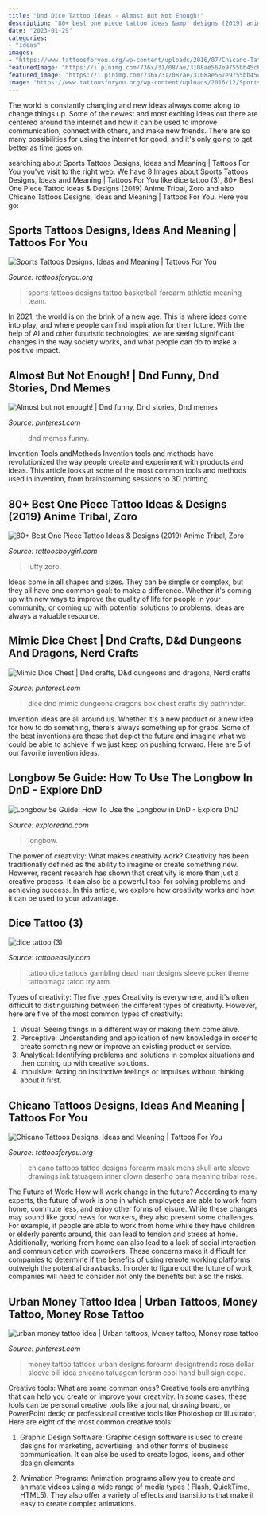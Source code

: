 ```yaml
---
title: "Dnd Dice Tattoo Ideas - Almost But Not Enough!"
description: "80+ best one piece tattoo ideas &amp; designs (2019) anime tribal, zoro"
date: "2023-01-29"
categories:
- "ideas"
images:
- "https://www.tattoosforyou.org/wp-content/uploads/2016/07/Chicano-Tattoos-Forearm.jpg"
featuredImage: "https://i.pinimg.com/736x/31/08/ae/3108ae567e9755bb45cbee186bca0e2f.jpg"
featured_image: "https://i.pinimg.com/736x/31/08/ae/3108ae567e9755bb45cbee186bca0e2f.jpg"
image: "https://www.tattoosforyou.org/wp-content/uploads/2016/12/Sports-Tattoos-for-Men.jpg"
---
```



The world is constantly changing and new ideas always come along to change things up. Some of the newest and most exciting ideas out there are centered around the internet and how it can be used to improve communication, connect with others, and make new friends. There are so many possibilities for using the internet for good, and it's only going to get better as time goes on.

	

		
searching about Sports Tattoos Designs, Ideas and Meaning | Tattoos For You you've visit to the right web. We have 8 Images about Sports Tattoos Designs, Ideas and Meaning | Tattoos For You like dice tattoo (3), 80+ Best One Piece Tattoo Ideas &amp; Designs (2019) Anime Tribal, Zoro and also Chicano Tattoos Designs, Ideas and Meaning | Tattoos For You. Here you go:
		
    
## Sports Tattoos Designs, Ideas And Meaning | Tattoos For You

<img loading=lazy src="https://www.tattoosforyou.org/wp-content/uploads/2016/12/Sports-Tattoos-for-Men.jpg" onerror="this.onerror=null;this.src='https://tse4.mm.bing.net/th?id=OIP.lDzHJJR4ckBSk_zdqvJ_ewHaJP&amp;pid=15.1';" alt="Sports Tattoos Designs, Ideas and Meaning | Tattoos For You">

_Source: tattoosforyou.org_

>sports tattoos designs tattoo basketball forearm athletic meaning team. 

	

In 2021, the world is on the brink of a new age. This is where ideas come into play, and where people can find inspiration for their future. With the help of AI and other futuristic technologies, we are seeing significant changes in the way society works, and what people can do to make a positive impact.

    
## Almost But Not Enough! | Dnd Funny, Dnd Stories, Dnd Memes

<img loading=lazy src="https://i.pinimg.com/736x/31/08/ae/3108ae567e9755bb45cbee186bca0e2f.jpg" onerror="this.onerror=null;this.src='https://tse4.mm.bing.net/th?id=OIP.58fQVNuzpNmawe_4ll3_3gHaKZ&amp;pid=15.1';" alt="Almost but not enough! | Dnd funny, Dnd stories, Dnd memes">

_Source: pinterest.com_

>dnd memes funny. 

	

Invention Tools andMethods
Invention tools and methods have revolutionized the way people create and experiment with products and ideas. This article looks at some of the most common tools and methods used in invention, from brainstorming sessions to 3D printing.

    
## 80+ Best One Piece Tattoo Ideas &amp; Designs (2019) Anime Tribal, Zoro

<img loading=lazy src="https://3.bp.blogspot.com/-_uhYFPQe4YE/Wch8XbvRCQI/AAAAAAAAEpI/Rp-oqPvp8pM8oIl2jhQ_N5uxzsb7s-Z5QCLcBGAs/s1600/One%2Bpiece%2Btattoo%2B36.JPG" onerror="this.onerror=null;this.src='https://tse1.mm.bing.net/th?id=OIP.iZP20GMao9YMq1lD33oDLQHaE7&amp;pid=15.1';" alt="80+ Best One Piece Tattoo Ideas &amp; Designs (2019) Anime Tribal, Zoro">

_Source: tattoosboygirl.com_

>luffy zoro. 

	

Ideas come in all shapes and sizes. They can be simple or complex, but they all have one common goal: to make a difference. Whether it's coming up with new ways to improve the quality of life for people in your community, or coming up with potential solutions to problems, ideas are always a valuable resource.

    
## Mimic Dice Chest | Dnd Crafts, D&amp;d Dungeons And Dragons, Nerd Crafts

<img loading=lazy src="https://i.pinimg.com/736x/21/e0/35/21e0351f4a642f8d50cf08244d8001f8.jpg" onerror="this.onerror=null;this.src='https://tse2.mm.bing.net/th?id=OIP.ViVJFLLfUmXoscnJeEQZnAHaJ3&amp;pid=15.1';" alt="Mimic Dice Chest | Dnd crafts, D&amp;d dungeons and dragons, Nerd crafts">

_Source: pinterest.com_

>dice dnd mimic dungeons dragons box chest crafts diy pathfinder. 

	

Invention ideas are all around us. Whether it's a new product or a new idea for how to do something, there's always something up for grabs. Some of the best inventions are those that depict the future and imagine what we could be able to achieve if we just keep on pushing forward. Here are 5 of our favorite invention ideas.

    
## Longbow 5e Guide: How To Use The Longbow In DnD - Explore DnD

<img loading=lazy src="https://explorednd.com/wp-content/uploads/2021/08/Longbow-5e-Guide.png" onerror="this.onerror=null;this.src='https://tse1.mm.bing.net/th?id=OIP.S7UrF3Wdm1sEaDatS1_izwHaDy&amp;pid=15.1';" alt="Longbow 5e Guide: How To Use the Longbow in DnD - Explore DnD">

_Source: explorednd.com_

>longbow. 

	

The power of creativity: What makes creativity work?
Creativity has been traditionally defined as the ability to imagine or create something new. However, recent research has shown that creativity is more than just a creative process. It can also be a powerful tool for solving problems and achieving success. In this article, we explore how creativity works and how it can be used to your advantage.

    
## Dice Tattoo (3)

<img loading=lazy src="http://www.tattooeasily.com/wp-content/uploads/2013/06/dice-tattoo-3.jpg" onerror="this.onerror=null;this.src='https://tse2.mm.bing.net/th?id=OIP.9Uu-OheRP5x2Tt1QA_FT3gHaJ4&amp;pid=15.1';" alt="dice tattoo (3)">

_Source: tattooeasily.com_

>tattoo dice tattoos gambling dead man designs sleeve poker theme tattoomagz tatoo try arm. 

	

Types of creativity: The five types
Creativity is everywhere, and it's often difficult to distinguishing between the different types of creativity. However, here are five of the most common types of creativity:
1. Visual: Seeing things in a different way or making them come alive.
2. Perceptive: Understanding and application of new knowledge in order to create something new or improve an existing product or service. 
3. Analytical: Identifying problems and solutions in complex situations and then coming up with creative solutions. 
4. Impulsive: Acting on instinctive feelings or impulses without thinking about it first. 

    
## Chicano Tattoos Designs, Ideas And Meaning | Tattoos For You

<img loading=lazy src="https://www.tattoosforyou.org/wp-content/uploads/2016/07/Chicano-Tattoos-Forearm.jpg" onerror="this.onerror=null;this.src='https://tse2.mm.bing.net/th?id=OIP.JIjMYiKHrjRN5aWvzLSKbQHaJ5&amp;pid=15.1';" alt="Chicano Tattoos Designs, Ideas and Meaning | Tattoos For You">

_Source: tattoosforyou.org_

>chicano tattoos tattoo designs forearm mask mens skull arte sleeve drawings ink tatuagem inner clown desenho para meaning tribal rose. 

	

The Future of Work: How will work change in the future?
According to many experts, the future of work is one in which employees are able to work from home, commute less, and enjoy other forms of leisure. While these changes may sound like good news for workers, they also present some challenges. For example, if people are able to work from home while they have children or elderly parents around, this can lead to tension and stress at home. Additionally, working from home can also lead to a lack of social interaction and communication with coworkers. These concerns make it difficult for companies to determine if the benefits of using remote working platforms outweigh the potential drawbacks. In order to figure out the future of work, companies will need to consider not only the benefits but also the risks.

    
## Urban Money Tattoo Idea | Urban Tattoos, Money Tattoo, Money Rose Tattoo

<img loading=lazy src="https://i.pinimg.com/736x/20/f8/2e/20f82e0a82e17cfd7e1b7f98046ceab1.jpg" onerror="this.onerror=null;this.src='https://tse1.mm.bing.net/th?id=OIP.FKUEowisJ4lb1u3jqnj-2AHaJQ&amp;pid=15.1';" alt="urban money tattoo idea | Urban tattoos, Money tattoo, Money rose tattoo">

_Source: pinterest.com_

>money tattoo tattoos urban designs forearm designtrends rose dollar sleeve bill idea chicano tatuagem forarm cool hand bull sign dope. 

	

Creative tools: What are some common ones?
Creative tools are anything that can help you create or improve your creativity. In some cases, these tools can be personal creative tools like a journal, drawing board, or PowerPoint deck; or professional creative tools like Photoshop or Illustrator. Here are eight of the most common creative tools:
1. Graphic Design Software: Graphic design software is used to create designs for marketing, advertising, and other forms of business communication. It can also be used to create logos, icons, and other design elements.

2. Animation Programs: Animation programs allow you to create and animate videos using a wide range of media types ( Flash, QuickTime, HTML5). They also offer a variety of effects and transitions that make it easy to create complex animations.


